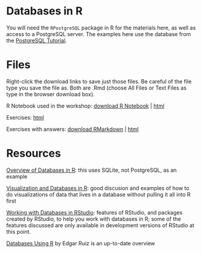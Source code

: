 # Databases in R

You will need the `RPostgreSQL` package in R for the materials here, as well as access to a PostgreSQL server.  The examples here use the database from the [PostgreSQL Tutorial](http://www.postgresqltutorial.com/).


# Files

Right-click the download links to save just those files.  Be careful of the file type you save the file as.  Both are .Rmd (choose All Files or Text Files as type in the browser download box).

R Notebook used in the workshop: [download R Notebook](https://raw.githubusercontent.com/nuitrcs/databases_workshop/master/r/r_databases.Rmd) | [html](https://nuitrcs.github.io/databases_workshop/r/r_databases.nb.html)

Exercises: [html](https://nuitrcs.github.io/databases_workshop/r/exercises.html)

Exercises with answers: [download RMarkdown](https://raw.githubusercontent.com/nuitrcs/databases_workshop/master/r/exercises_with_answers.Rmd) | [html](https://nuitrcs.github.io/databases_workshop/r/exercises_with_answers.html)


# Resources

[Overview of Databases in R](https://rstudio-pubs-static.s3.amazonaws.com/52614_1fa12c657ba7492092bd538205d7f02e.html): this uses SQLite, not PostgreSQL, as an example

[Visualization and Databases in R](https://rviews.rstudio.com/2018/08/16/visualizations-with-r-and-databases/): good discusion and examples of how to do visualizations of data that lives in a database without pulling it all into R first

[Working with Databases in RStudio](http://db.rstudio.com/): features of RStudio, and packages created by RStudio, to help you work with databases in R; some of the features discussed are only available in development versions of RStudio at this point.

[Databases Using R](https://rviews.rstudio.com/2017/05/17/databases-using-r/) by Edgar Ruiz is an up-to-date overview


